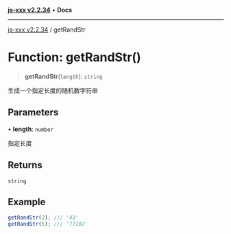 [**js-xxx v2.2.34**](../README.md) • **Docs**

***

[js-xxx v2.2.34](../README.md) / getRandStr

# Function: getRandStr()

> **getRandStr**(`length`): `string`

生成一个指定长度的随机数字符串

## Parameters

• **length**: `number`

指定长度

## Returns

`string`

## Example

```ts
getRandStr(2); /// '43'
getRandStr(5); /// '77192'
```
